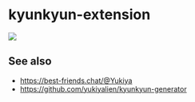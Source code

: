 # kyunkyun-extension

![](https://i.imgur.com/P31u3di.gif)

## See also

- https://best-friends.chat/@Yukiya
- https://github.com/yukiyalien/kyunkyun-generator
